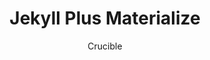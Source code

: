 ---
title: "Jekyll Plus Materialize"
github: https://github.com/enterthecrucible/materialized_jekyll_theme
demo: http://enterthecrucible.co
author: Crucible
ssg:
  - Jekyll
cms:
  - No Cms
---